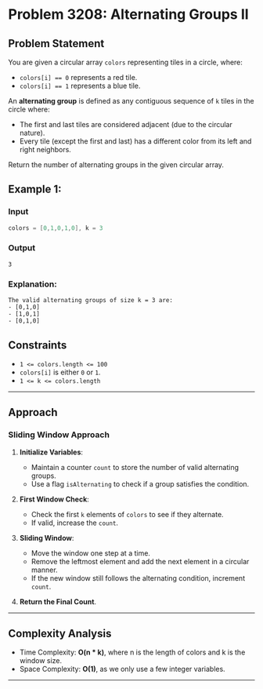 # Problem 3208: Alternating Groups II

## Problem Statement

You are given a circular array `colors` representing tiles in a circle, where:
- `colors[i] == 0` represents a red tile.
- `colors[i] == 1` represents a blue tile.

An **alternating group** is defined as any contiguous sequence of `k` tiles in the circle where:
- The first and last tiles are considered adjacent (due to the circular nature).
- Every tile (except the first and last) has a different color from its left and right neighbors.

Return the number of alternating groups in the given circular array.

## Example 1:
### **Input**
```c
colors = [0,1,0,1,0], k = 3
```
### **Output**
```
3
```
### Explanation:
```
The valid alternating groups of size k = 3 are:
- [0,1,0]
- [1,0,1]
- [0,1,0]
```

## Constraints

- `1 <= colors.length <= 100`
- `colors[i]` is either `0` or `1`.
- `1 <= k <= colors.length`

---

## Approach

### Sliding Window Approach

1. **Initialize Variables**:
   - Maintain a counter `count` to store the number of valid alternating groups.
   - Use a flag `isAlternating` to check if a group satisfies the condition.

2. **First Window Check**:
   - Check the first `k` elements of `colors` to see if they alternate.
   - If valid, increase the `count`.

3. **Sliding Window**:
   - Move the window one step at a time.
   - Remove the leftmost element and add the next element in a circular manner.
   - If the new window still follows the alternating condition, increment `count`.

4. **Return the Final Count**.

---

## Complexity Analysis
-	Time Complexity: **O(n * k)**, where n is the length of colors and k is the window size.
-	Space Complexity: **O(1)**, as we only use a few integer variables.

---
